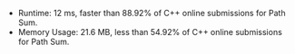 * Runtime: 12 ms, faster than 88.92% of C++ online submissions for Path Sum.
* Memory Usage: 21.6 MB, less than 54.92% of C++ online submissions for Path Sum.
